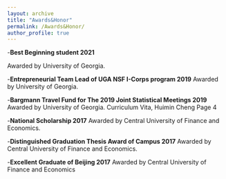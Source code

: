 ```yaml
---
layout: archive
title: "Awards&Honor"
permalink: /Awards&Honor/
author_profile: true
---
```


-**Best Beginning student 2021**

Awarded by University of Georgia.

-**Entrepreneurial Team Lead of UGA NSF I-Corps program 2019**
Awarded by University of Georgia.

-**Bargmann Travel Fund for The 2019 Joint Statistical Meetings 2019**
Awarded by University of Georgia.
Curriculum Vita, Huimin Cheng Page 4

-**National Scholarship 2017**
Awarded by Central University of Finance and Economics.

-**Distinguished Graduation Thesis Award of Campus 2017**
Awarded by Central University of Finance and Economics.

-**Excellent Graduate of Beijing 2017**
Awarded by Central University of Finance and Economics
